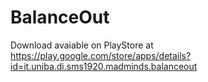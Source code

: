 # BalanceOut
Download avaiable on PlayStore at https://play.google.com/store/apps/details?id=it.uniba.di.sms1920.madminds.balanceout
